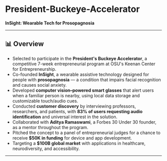 # President-Buckeye-Accelerator  
**InSight: Wearable Tech for Prosopagnosia**

---

## 📊 Overview

- Selected to participate in the **President's Buckeye Accelerator**, a competitive 7-week entrepreneurial program at OSU's Keenan Center for Entrepreneurship.
- Co-founded **InSight**, a wearable assistive technology designed for people with **prosopagnosia** — a condition that impairs facial recognition and causes social anxiety.
- Developed **computer vision–powered smart glasses** that alert users when a familiar person is nearby, using local data storage and customizable touch/audio cues.
- Conducted **customer discovery** by interviewing professors, researchers, and patients, with **83% of users requesting audio identification** and universal interest in the solution.
- Collaborated with **Aditya Ramaswami**, a Forbes 30 Under 30 founder, as a mentor throughout the program.
- Pitched the concept to a panel of entrepreneurial judges for a chance to receive **$50K in funding** for device and app development.
- Targeting a **$100B global market** with applications in healthcare, neurodiversity, and accessibility.

---

  
